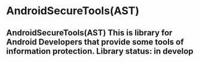 # AndroidSecureTools(AST)
## AndroidSecureTools(AST) This is library for Android Developers that provide some tools of information protection. Library status: in develop
